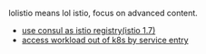 lolistio means lol istio, focus on advanced content.

- [use consul as istio registry(istio 1.7)](registry/consul/consul.md)
- [access workload out of k8s by service entry](traffic/service-entry.md)
<!-- - [namespace isolation](isolation/isolation.md) -->
<!-- - [canary upgrade of istio](setup/upgrade/canary-upgrade.md) -->